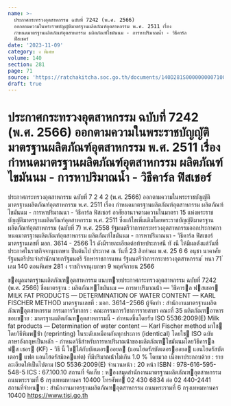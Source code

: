 ```yaml
---
name: >-
  ประกาศกระทรวงอุตสาหกรรม ฉบับที่ 7242 (พ.ศ. 2566)
  ออกตามความในพระราชบัญญัติมาตรฐานผลิตภัณฑ์อุตสาหกรรม พ.ศ. 2511 เรื่อง
  กำหนดมาตรฐานผลิตภัณฑ์อุตสาหกรรม ผลิตภัณฑ์ไขมันนม - การหาปริมาณน้ำ - วิธีคาร์ล
  ฟิสเชอร์
date: '2023-11-09'
category: ง พิเศษ
volume: 140
section: 281
page: 71
source: 'https://ratchakitcha.soc.go.th/documents/140D281S0000000007100.pdf'
draft: true
---
```


# ประกาศกระทรวงอุตสาหกรรม ฉบับที่ 7242 (พ.ศ. 2566) ออกตามความในพระราชบัญญัติมาตรฐานผลิตภัณฑ์อุตสาหกรรม พ.ศ. 2511 เรื่อง กำหนดมาตรฐานผลิตภัณฑ์อุตสาหกรรม ผลิตภัณฑ์ไขมันนม - การหาปริมาณน้ำ - วิธีคาร์ล ฟิสเชอร์

ประกาศกระทรวงอุตสาหกรรม ฉบับที่ 7 2 4 2 (พ.ศ. 2566) ออกตามความในพระราชบัญญัติมาตรฐานผลิตภัณฑ์อุตสาหกรรม พ.ศ. 2511 เรื่อง กำหนดมาตรฐานผลิตภัณฑ์อุตสาหกรรม ผลิตภัณฑ์ไขมันนม - การหาปริมาณนา - วิธีคาร์ล ฟิสเชอร์ อาศัยอานาจตามความในมาตรา 15 แห่งพระราชบัญญัติมาตรฐานผลิตภัณฑ์อุตสาหกรรม พ.ศ. 2511 ซึ่งแก้ไขเพิ่มเติมโดยพระราชบัญญัติมาตรฐานผลิตภัณฑ์อุตสาหกรรม (ฉบับที่ 7) พ.ศ. 2558 รัฐมนตรีว่าการกระทรวงอุตสาหกรรมออกประกาศกาหนดมาตรฐานผลิตภัณฑ์อุตสาหกรรม ผลิตภัณฑ์ไขมันนม - การหาปริมาณนา - วิธีคาร์ล ฟิสเชอร์ มาตรฐานเลขที่ มอก. 3614 - 2566 ไว้ ดังมีรายละเอียดต่อท้ายประกาศนี ทั งนี ให้มีผลตังแต่วันที่ประกาศในราชกิจจานุเบกษาเ ป็นต้นไป ประกาศ ณ วันที่ 23 สิงหำคม พ.ศ. 25 6 6 อนุชา นาคาศัย รัฐมนตรีประจำสำนักนายกรัฐมนตรี รักษาราชการแทน รัฐมนตรีว่าการกระทรวงอุตสาหกรรม ้ หนา 71 ่ เลม 140 ตอนพิเศษ 281 ง ราชกิจจานุเบกษา 9 พฤศจิกายน 2566

ขอมูลมาตรฐานผลิตภัณฑอุตสาหกรรม แนบทายประกาศกระทรวงอุตสาหกรรม ฉบับที่ 7242 (พ.ศ. 2566) ชื่อมาตรฐาน : ผลิตภัณฑไขมันนม — การหาปริมาณน้ํา — วิธีคารล ฟสเชอร MILK FAT PRODUCTS — DETERMINATION OF WATER CONTENT — KARL FISCHER METHOD มาตรฐานเลขที่ : มอก. 3614−2566 ผู้จัดทํา : สํานักงานมาตรฐานผลิตภัณฑอุตสาหกรรม กรรมการวิชาการ : คณะกรรมการวิชาการรายสาขา คณะที่ 35 ผลิตภัณฑอาหาร ขอบขาย : มาตรฐานผลิตภัณฑอุตสาหกรรมนี้ - กําหนดขึ้นโดยรับ ISO 5536:2009(E) Milk fat products — Determination of water content — Karl Fischer method มาใช โดยวิธีพิมพซ้ํา (reprinting) ในระดับเหมือนกันทุกประการ (identical) โดยใช ISO ฉบับภาษาอังกฤษเป็นหลัก - กําหนดวิธีสําหรับการหาปริมาณน้ําของผลิตภัณฑไขมันนมโดยวิธีคารล ฟส เชอร (KF) - วิธี นี้ ใชได้กับบัตเตอรออยล (แอนไฮดรัสบัตเตอรออยล แอนไฮดรัสบัตเตอร แฟต แอนไฮดรัสมิลคแฟต) ที่มีปริมาณน้ําไม่เกิน 1.0 % โดยมวล เนื้อหาประกอบด้วย : รายละเอียดให้เป็นไปตาม ISO 5536:2009(E) จํานวนหน้า : 20 หน้า ISBN : 978-616-595-548-5 ICS : 67.100.10 สถานที่ จัดเก็บ : หองสมุดสํานักงานมาตรฐานผลิตภัณฑอุตสาหกรรม ถนนพระรามที่ 6 กรุงเทพมหานคร 10400 โทรศัพท 02 430 6834 ต่อ 02 440-2441 สถานที่จําหนาย : สํานักงานมาตรฐานผลิตภัณฑอุตสาหกรรม ถนนพระรามที่ 6 กรุงเทพมหานคร 10400 https://www.tisi.go.th
